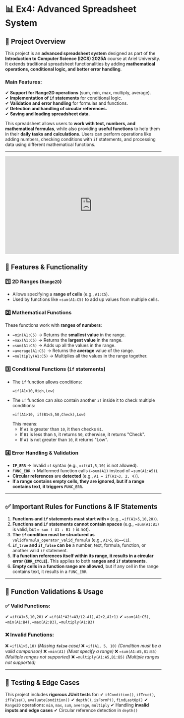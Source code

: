# 📊 **Ex4: Advanced Spreadsheet System**

## **📌 Project Overview**

This project is an **advanced spreadsheet system** designed as part of the **Introduction to Computer Science (I2CS) 2025A** course at Ariel University. It extends traditional spreadsheet functionalities by adding **mathematical operations, conditional logic, and better error handling**.

### **Main Features:**
✔ **Support for Range2D operations** (sum, min, max, multiply, average).  
✔ **Implementation of `if` statements** for conditional logic.  
✔ **Validation and error handling** for formulas and functions.  
✔ **Detection and handling of circular references.**  
✔ **Saving and loading spreadsheet data.**

This spreadsheet allows users to **work with text, numbers, and mathematical formulas**, while also providing **useful functions** to help them in their **daily tasks and calculations**. Users can perform operations like adding numbers, checking conditions with `if` statements, and processing data using different mathematical functions.

---

<iframe width="560" height="315" src="https://www.youtube.com/embed/ZN1ji0LMa0h8XFWY" frameborder="0" allow="accelerometer; autoplay; encrypted-media; gyroscope; picture-in-picture" allowfullscreen></iframe>


## **🚀 Features & Functionality**

### **1️⃣ 2D Ranges (`Range2D`)**

- Allows specifying a **range of cells** (e.g., `A1:C5`).
- Used by functions like `=sum(A1:C5)` to add up values from multiple cells.

### **2️⃣ Mathematical Functions**

These functions work with **ranges of numbers**:

- `=min(A1:C5)` → Returns the **smallest value** in the range.
- `=max(A1:C5)` → Returns the **largest value** in the range.
- `=sum(A1:C5)` → Adds up all the values in the range.
- `=average(A1:C5)` → Returns the **average** value of the range.
- `=multiply(A1:C5)` → Multiplies all the values in the range together.

### **3️⃣ Conditional Functions (`if` statements)**

- The `if` function allows conditions:
  ```
  =if(A1>10,High,Low)
  ```
- The `if` function can also contain another `if` inside it to check multiple conditions:
  ```
  =if(A1>10, if(B1<5,50,Check),Low)
  ```
  This means:
  - If `A1` is greater than `10`, it then checks `B1`.
  - If `B1` is less than `5`, it returns `50`, otherwise, it returns "Check".
  - If `A1` is not greater than `10`, it returns "Low".

### **4️⃣ Error Handling & Validation**

- **`IF_ERR`** → Invalid `if` syntax (e.g., `=if(A1,5,10)` is not allowed).
- **`FUNC_ERR`** → Malformed function calls (`=sum(A1)` instead of `=sum(A1:A5)`).
- **Circular references** are **detected** (e.g., `A1 = if(A1>3, 2, 4)`).
- **If a range contains empty cells, they are ignored, but if a range contains text, it triggers `FUNC_ERR`.**

---

## **✅ Important Rules for Functions & IF Statements**

1. **Functions and `if` statements must start with `=`** (e.g., `=if(A1>5,10,20)`).
2. **Functions and `if` statements cannot contain spaces** (e.g., `=sum(A1:B1)` is valid, but `= sum ( A1 : B1 )` is not).
3. **The `if` condition must be structured as** `validformula_operator_valid_formula` (e.g., `A1>5`, `B1==C1`).
4. **`if_true` and `if_false` can be** a number, text, formula, function, or another valid `if` statement.
5. **If a function references itself within its range, it results in a circular error (`ERR_CYCLE`).** This applies to both **ranges and `if` statements**.
6. **Empty cells in a function range are allowed**, but if any cell in the range contains text, it results in a `FUNC_ERR`.

---

## **📝 Function Validations & Usage**

### **✅ Valid Functions:**

✔ `=if(A1>5,10,20)`
✔ `=if(A1*A2!=A3/(2-A1),A2+2,A1+1)`
✔ `=sum(A1:C5)`, `=min(A1:B4)`, `=max(A2:D3)`, `=multiply(A1:B3)`

### **❌ Invalid Functions:**

❌ `=if(A1>5,10)` *(Missing **`false`** case)*
❌ `=if(A1, 5, 10)` *(Condition must be a valid comparison)*
❌ `=min(A1)` *(Must specify a range)*
❌ `=sum(A1:A5,B1:B5)` *(Multiple ranges not supported)*
❌ `=multiply(A1:A5,B1:B5)` *(Multiple ranges not supported)*

---

## **🔬 Testing & Edge Cases**

This project includes **rigorous JUnit tests** for:
✔ `ifCondition()`, `ifTrue()`, `ifFalse()`, `evaluateCondition()`
✔ `depth()`, `isFormP()`, `findLastOp()`
✔ `Range2D` operations: `min`, `max`, `sum`, `average`, `multiply`
✔ Handling **invalid inputs and edge cases**
✔ Circular reference detection in `depth()`

```

